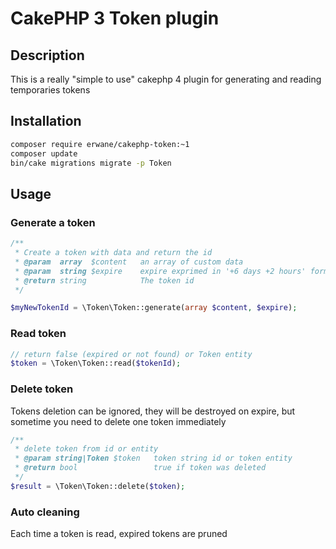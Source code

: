 # CakePHP 3 Token plugin

## Description
This is a really "simple to use" cakephp 4 plugin for generating and reading temporaries tokens

## Installation
```bash
composer require erwane/cakephp-token:~1
composer update
bin/cake migrations migrate -p Token
```

## Usage

### Generate a token
```php
/**
 * Create a token with data and return the id
 * @param  array  $content   an array of custom data
 * @param  string $expire    expire exprimed in '+6 days +2 hours' format
 * @return string            The token id
 */

$myNewTokenId = \Token\Token::generate(array $content, $expire);
```

### Read token
```php
// return false (expired or not found) or Token entity
$token = \Token\Token::read($tokenId);
```

### Delete token
Tokens deletion can be ignored, they will be destroyed on expire, but sometime you need to delete one token immediately
```php
/**
 * delete token from id or entity
 * @param string|Token $token   token string id or token entity
 * @return bool                 true if token was deleted
 */
$result = \Token\Token::delete($token);
```

### Auto cleaning
Each time a token is read, expired tokens are pruned
